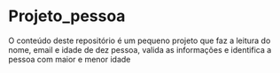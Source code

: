 # Projeto_pessoa
O conteúdo deste repositório é um pequeno projeto que faz a leitura do nome, email e idade de dez pessoa, valida as informações e identifica a pessoa com maior e menor idade
